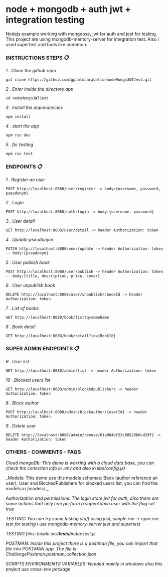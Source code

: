 # node + mongodb + auth jwt + integration testing
Nodejs example working with mongoose, jwt for auth and jest for testing. 
This project are using mongodb-memory-server for integration test. 
Also i used supertest and tools like nodemon.

### INSTRUCTIONS STEPS 📋

_1 . Clone the github repo_

```
git clone https://github.com/gpablocaraballo/nodeMongoJWTJest.git
```

_2 . Enter inside the directory app_

```
cd nodeMongoJWTJest
```

_3 . Install the dependencies_

```
npm install
```

_4 . start the app_

```
npm run dev
``` 

_5 . for testing_

```
npm run test
``` 

### ENDPOINTS 📋

_1 . Register an user_

```
POST http://localhost:8080/user/register -> body:{username, password, pseudonym}
```

_2 . Login_

```
POST http://localhost:8080/auth/login -> body:{username, password}
```

_3 . User detail_

```
GET http://localhost:8080/user/detail -> header Authorization: token
```

_4 . Update pseudonym_

```
PATCH http://localhost:8080/user/update -> header Authorization: token -- body:{pseudonym}
``` 

_5 . User publish book_

```
POST http://localhost:8080/user/publish -> header Authorization: token -- body:{title, description, price, cover}
``` 

_6 . User unpublish book_

```
DELETE http://localhost:8080/user/unpublish/:bookId -> header Authorization: token
``` 

_7 . List of books_

```
GET http://localhost:8080/book/list?q=someName
``` 

_8 . Book detail_

```
GET http://localhost:8080/book/detail?id={BookId}
``` 

### SUPER ADMIN ENDPOINTS 📋

_9 . User list_

```
GET http://localhost:8080/admin/list -> header Authorization: token
``` 

_10 . Blocked users list_

```
GET http://localhost:8080/admin/blockedpublishers -> header Authorization: token
``` 

_8 . Block author_

```
POST http://localhost:8080/admin/blockauthor/{userId} -> header Authorization: token
``` 

_8 . Delete user_

```
DELETE http://localhost:8080/admin/remove/61a084af23c88528b0cd29f2 -> header Authorization: token
``` 

### OTHERS - COMMENTS - FAQS

_Cloud mongoDb: This demo is working with a cloud data base, you can check the conection info in .env 
and also in libs/config.js)_

_Models: This demo use this models schemas: Book (author reference an user), User and BlockedPublishers for blocked users list, you can find the models in /models/ _

_Authorization and permissions: The login store jwt for auth, also there are some actions that only can perform a superAdmin user with the flag set true_

_TESTING: You can try some testing stuff using jest, simple run -> npm run test for testing i use mongodb-memory-server jest and  supertest_

_TESTING files: Inside src/__tests__/index.test.js_

_POSTMAN: Inside this project there is a postman file, you can import that file into POSTMAN app.
The file is: ChallengePostman.postman_collection.json_

_SCRIPTS ENVIRONMENTS VARIABLES: Needed mainly in windows also this project use cross-env package_
